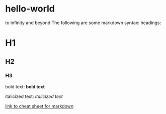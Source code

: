# hello-world
to infinity and beyond
The following are some markdown syntax:
headings:
# H1
## H2
### H3

bold text:
**bold text** 

italicized text:
*italicized text* 

[link to cheat sheet for markdown](https://www.markdownguide.org/cheat-sheet/)
